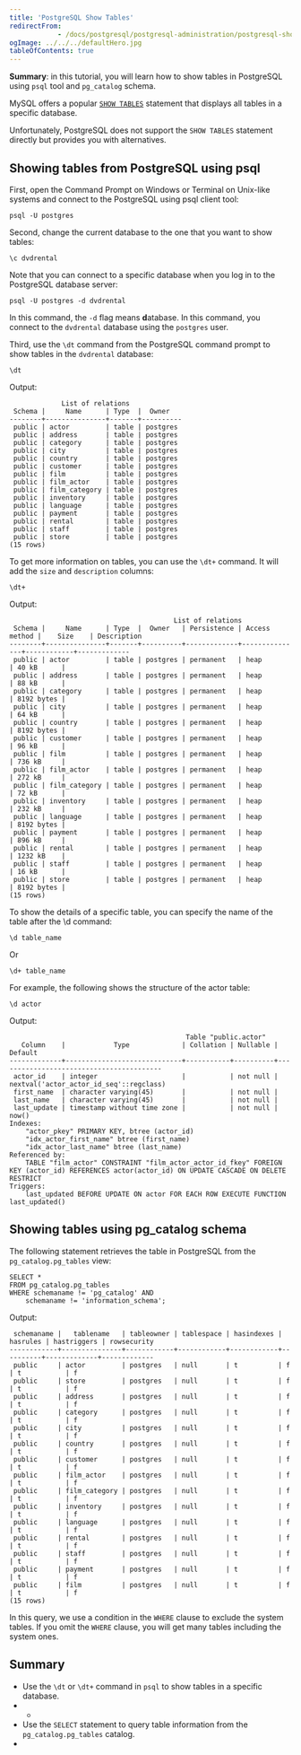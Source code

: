 ```yaml
---
title: 'PostgreSQL Show Tables'
redirectFrom: 
            - /docs/postgresql/postgresql-administration/postgresql-show-tables/
ogImage: ../../../defaultHero.jpg
tableOfContents: true
---
```


**Summary**: in this tutorial, you will learn how to show tables in PostgreSQL using `psql` tool and `pg_catalog` schema.



MySQL offers a popular [`SHOW TABLES`](http://www.mysqltutorial.org/mysql-show-tables/) statement that displays all tables in a specific database.



Unfortunately, PostgreSQL does not support the `SHOW TABLES` statement directly but provides you with alternatives.



## Showing tables from PostgreSQL using psql



First, open the Command Prompt on Windows or Terminal on Unix-like systems and connect to the PostgreSQL using psql client tool:



```
psql -U postgres
```



Second, change the current database to the one that you want to show tables:



```
\c dvdrental
```



Note that you can connect to a specific database when you log in to the PostgreSQL database server:



```
psql -U postgres -d dvdrental
```



In this command, the `-d` flag means **d**atabase. In this command, you connect to the `dvdrental` database using the `postgres` user.



Third, use the `\dt` command from the PostgreSQL command prompt to show tables in the `dvdrental` database:



```
\dt
```



Output:



```
             List of relations
 Schema |     Name      | Type  |  Owner
--------+---------------+-------+----------
 public | actor         | table | postgres
 public | address       | table | postgres
 public | category      | table | postgres
 public | city          | table | postgres
 public | country       | table | postgres
 public | customer      | table | postgres
 public | film          | table | postgres
 public | film_actor    | table | postgres
 public | film_category | table | postgres
 public | inventory     | table | postgres
 public | language      | table | postgres
 public | payment       | table | postgres
 public | rental        | table | postgres
 public | staff         | table | postgres
 public | store         | table | postgres
(15 rows)
```



To get more information on tables, you can use the `\dt+` command. It will add the `size` and `description` columns:



```
\dt+
```



Output:



```
                                         List of relations
 Schema |     Name      | Type  |  Owner   | Persistence | Access method |    Size    | Description
--------+---------------+-------+----------+-------------+---------------+------------+-------------
 public | actor         | table | postgres | permanent   | heap          | 40 kB      |
 public | address       | table | postgres | permanent   | heap          | 88 kB      |
 public | category      | table | postgres | permanent   | heap          | 8192 bytes |
 public | city          | table | postgres | permanent   | heap          | 64 kB      |
 public | country       | table | postgres | permanent   | heap          | 8192 bytes |
 public | customer      | table | postgres | permanent   | heap          | 96 kB      |
 public | film          | table | postgres | permanent   | heap          | 736 kB     |
 public | film_actor    | table | postgres | permanent   | heap          | 272 kB     |
 public | film_category | table | postgres | permanent   | heap          | 72 kB      |
 public | inventory     | table | postgres | permanent   | heap          | 232 kB     |
 public | language      | table | postgres | permanent   | heap          | 8192 bytes |
 public | payment       | table | postgres | permanent   | heap          | 896 kB     |
 public | rental        | table | postgres | permanent   | heap          | 1232 kB    |
 public | staff         | table | postgres | permanent   | heap          | 16 kB      |
 public | store         | table | postgres | permanent   | heap          | 8192 bytes |
(15 rows)
```



To show the details of a specific table, you can specify the name of the table after the \\d command:



```
\d table_name
```



Or



```
\d+ table_name
```



For example, the following shows the structure of the actor table:



```
\d actor
```



Output:



```
                                            Table "public.actor"
   Column    |            Type             | Collation | Nullable |                 Default
-------------+-----------------------------+-----------+----------+-----------------------------------------
 actor_id    | integer                     |           | not null | nextval('actor_actor_id_seq'::regclass)
 first_name  | character varying(45)       |           | not null |
 last_name   | character varying(45)       |           | not null |
 last_update | timestamp without time zone |           | not null | now()
Indexes:
    "actor_pkey" PRIMARY KEY, btree (actor_id)
    "idx_actor_first_name" btree (first_name)
    "idx_actor_last_name" btree (last_name)
Referenced by:
    TABLE "film_actor" CONSTRAINT "film_actor_actor_id_fkey" FOREIGN KEY (actor_id) REFERENCES actor(actor_id) ON UPDATE CASCADE ON DELETE RESTRICT
Triggers:
    last_updated BEFORE UPDATE ON actor FOR EACH ROW EXECUTE FUNCTION last_updated()
```



## Showing tables using pg_catalog schema



The following statement retrieves the table in PostgreSQL from the `pg_catalog.pg_tables` view:



```
SELECT *
FROM pg_catalog.pg_tables
WHERE schemaname != 'pg_catalog' AND
    schemaname != 'information_schema';
```



Output:



```
 schemaname |   tablename   | tableowner | tablespace | hasindexes | hasrules | hastriggers | rowsecurity
------------+---------------+------------+------------+------------+----------+-------------+-------------
 public     | actor         | postgres   | null       | t          | f        | t           | f
 public     | store         | postgres   | null       | t          | f        | t           | f
 public     | address       | postgres   | null       | t          | f        | t           | f
 public     | category      | postgres   | null       | t          | f        | t           | f
 public     | city          | postgres   | null       | t          | f        | t           | f
 public     | country       | postgres   | null       | t          | f        | t           | f
 public     | customer      | postgres   | null       | t          | f        | t           | f
 public     | film_actor    | postgres   | null       | t          | f        | t           | f
 public     | film_category | postgres   | null       | t          | f        | t           | f
 public     | inventory     | postgres   | null       | t          | f        | t           | f
 public     | language      | postgres   | null       | t          | f        | t           | f
 public     | rental        | postgres   | null       | t          | f        | t           | f
 public     | staff         | postgres   | null       | t          | f        | t           | f
 public     | payment       | postgres   | null       | t          | f        | t           | f
 public     | film          | postgres   | null       | t          | f        | t           | f
(15 rows)
```



In this query, we use a condition in the `WHERE` clause to exclude the system tables. If you omit the `WHERE` clause, you will get many tables including the system ones.



## Summary



- Use the `\dt` or `\dt+` command in `psql` to show tables in a specific database.
- -
- Use the `SELECT` statement to query table information from the `pg_catalog.pg_tables` catalog.
- 

